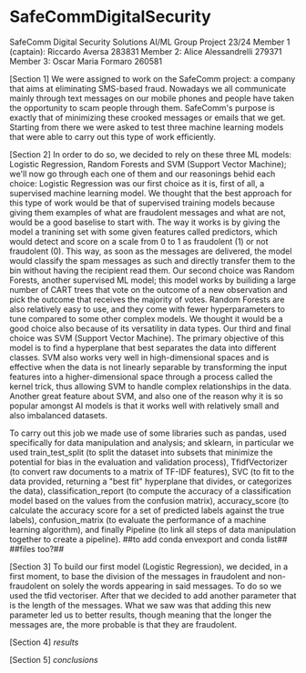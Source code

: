 # SafeCommDigitalSecurity

SafeComm Digital Security Solutions AI/ML Group Project 23/24
Member 1 (captain): Riccardo Aversa 283831
Member 2: Alice Alessandrelli 279371
Member 3: Oscar Maria Formaro 260581

[Section 1]
We were assigned to work on the SafeComm project: a company that aims at eliminating SMS-based fraud. Nowadays we all communicate mainly through text messages on our mobile phones and people have taken the opportunity to scam people through them. 
SafeComm's purpose is exactly that of minimizing these crooked messages or emails that we get. Starting from there we were asked to test three machine learning models that were able to carry out this type of work efficiently. 

[Section 2]
In order to do so, we decided to rely on these three ML models: Logistic Regression, Random Forests and SVM (Support Vector Machine); we'll now go through each one of them and our reasonings behid each choice:
Logistic Regression was our first choice as it is, first of all, a supervised machine learning model. We thought that the best approach for this type of work would be that of supervised training models because giving them examples of what are fraudolent messages and what are not, would be a good baselise to start with. The way it works is by giving the model a tranining set with some given features called predictors, which would detect and score on a scale from 0 to 1 as fraudolent (1) or not fraudolent (0). This way, as soon as the messages are delivered, the model would classify the spam messages as such and directly transfer them to the bin without having the recipient read them. 
Our second choice was Random Forests, another supervised ML model; this model works by builiding a large number of CART trees that vote on the outcome of a new observation and pick the outcome that receives the majority of votes. Random Forests are also relatively easy to use, and they come with fewer hyperparameters to tune compared to some other complex models. We thought it would be a good choice also because of its versatility in data types.
Our third and final choice was SVM (Support Vector Machine). The primary objective of this model is to find a hyperplane that best separates the data into different classes. SVM also works very well in high-dimensional spaces and is effective when the data is not linearly separable by transforming the input features into a higher-dimensional space through a process called the kernel trick, thus allowing SVM to handle complex relationships in the data. Another great feature about SVM, and also one of the reason why it is so popular amongst AI models is that it works well with relatively small and also imbalanced datasets. 

To carry out this job we made use of some libraries such as pandas, used specifically for data manipulation and analysis; and sklearn, in particular we used train_test_split (to split the dataset into subsets that minimize the potential for bias in the evaluation and validation process), TfidfVectorizer (to convert raw documents to a matrix of TF-IDF features), SVC (to fit to the data provided, returning a "best fit" hyperplane that divides, or categorizes the data), classification_report (to compute the accuracy of a classification model based on the values from the confusion matrix), accuracy_score (to calculate the accuracy score for a set of predicted labels against the true labels), confusion_matrix (to evaluate the performance of a machine learning algorithm), and finally Pipeline (to link all steps of data manipulation together to create a pipeline). 
##to add conda envexport and conda list## 
##files too?##

[Section 3]
To build our first model (Logistic Regression), we decided, in a first moment, to base the division of the messages in fraudolent and non-fraudolent on solely the words appearing in said messages. To do so we used the tfid vectoriser. After that we decided to add another parameter that is the length of the messages. What we saw was that adding this new parameter led us to better results, though meaning that the longer the messages are, the more probable is that they are fraudolent.


[Section 4]
*results*

[Section 5] 
*conclusions*
